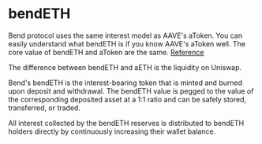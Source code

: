 # bendETH

Bend protocol uses the same interest model as AAVE's aToken. You can easily understand what bendETH is if you know AAVE's aToken well. The core value of bendETH and aToken are the same. [Reference](https://docs.aave.com/risk/liquidity-risk/atoken-valuation)

The difference between bendETH and aETH is the liquidity on Uniswap.

Bend's bendETH is the interest-bearing token that is minted and burned upon deposit and withdrawal. The bendETH value is pegged to the value of the corresponding deposited asset at a 1:1 ratio and can be safely stored, transferred, or traded.

All interest collected by the bendETH reserves is distributed to bendETH holders directly by continuously increasing their wallet balance.
